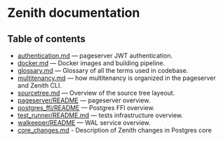 # Zenith documentation

## Table of contents

- [authentication.md](authentication.md) — pageserver JWT authentication.
- [docker.md](docker.md) — Docker images and building pipeline.
- [glossary.md](glossary.md) — Glossary of all the terms used in codebase.
- [multitenancy.md](multitenancy.md) — how multitenancy is organized in the pageserver and Zenith CLI.
- [sourcetree.md](sourcetree.md) — Overview of the source tree layeout.
- [pageserver/README](/pageserver/README) — pageserver overview.
- [postgres_ffi/README](/postgres_ffi/README) — Postgres FFI overview.
- [test_runner/README.md](/test_runner/README.md) — tests infrastructure overview.
- [walkeeper/README](/walkeeper/README.md) — WAL service overview.
- [core_changes.md](core_changes.md) - Description of Zenith changes in Postgres core
